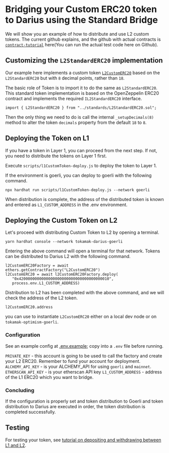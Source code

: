 # Bridging your Custom ERC20 token to Darius using the Standard Bridge

We will show you an example of how to distribute and use L2 custom tokens. The current github explains, and the github with actual contracts is [`contract-tutorial`](https://github.com/tokamak-network/darius-test
) here(You can run the actual test code here on Github).

## Customizing the `L2StandardERC20` implementation

Our example here implements a custom token [`L2CustomERC20`](https://github.com/tokamak-network/darius-test/blob/main/contracts/standards/L2StandardERC20.sol) based on the `L2StandardERC20` but with `8` decimal points, rather than `18`.

The basic role of Token is to import it to do the same as `L2StandardERC20`. This standard token implementation is based on the OpenZeppelin ERC20 contract and implements the required `IL2StandardERC20` interface.

```
import { L2StandardERC20 } from "../standards/L2StandardERC20.sol";
```

Then the only thing we need to do is call the internal `_setupDecimals(8)` method to alter the token `decimals` property from the default `18` to `8`.

## Deploying the Token on L1

If you have a token in Layer 1, you can proceed from the next step. If not, you need to distribute the tokens on Layer 1 first.

Execute `scripts/l1CustomToken-deploy.js` to deploy the token to Layer 1.

If the environment is goerli, you can deploy to goerli with the following command.

```
npx hardhat run scripts/l1CustomToken-deploy.js --network goerli
```

When distribution is complete, the address of the distributed token is known and entered as `L1_CUSTOM_ADDRESS` in the .env environment.

## Deploying the Custom Token on L2

Let's proceed with distributing Custom Token to L2 by opening a terminal.

```
yarn hardhat console --network tokamak-darius-goerli
```

Entering the above command will open a terminal for that network.
Tokens can be distributed to Darius L2 with the following command.

```
l2CustomERC20Factory = await ethers.getContractFactory("L2CustomERC20")
l2CustomERC20 = await l2CustomERC20Factory.deploy(
   "0x4200000000000000000000000000000000000010",
   process.env.L1_CUSTOM_ADDRESS)
```

Distribution to L2 has been completed with the above command, and we will check the address of the L2 token.

```
l2CustomERC20.address
```

you can use to instantiate `L2CustomERC20` either on a local dev node or on `tokamak-optimism-goerli`.


### Configuration

See an example config at [.env.example](.env.example); copy into a `.env` file before running.

`PRIVATE_KEY` - this account is going to be used to call the factory and create your L2 ERC20. Remember to fund your account for deployment.
`ALCHEMY_API_KEY` - is your ALCHEMY_API for using `goerli` and `mainnet`.
`ETHERSCAN_API_KEY` - is your etherscan API key
`L1_CUSTOM_ADDRESS` - address of the L1 ERC20 which you want to bridge.

### Concluding

If the configuration is properly set and token distribution to Goerli and token distribution to Darius are executed in order, the token distribution is completed successfully.

## Testing 

For testing your token, see [tutorial on depositing and withdrawing between L1 and L2](../cross-dom-bridge).
